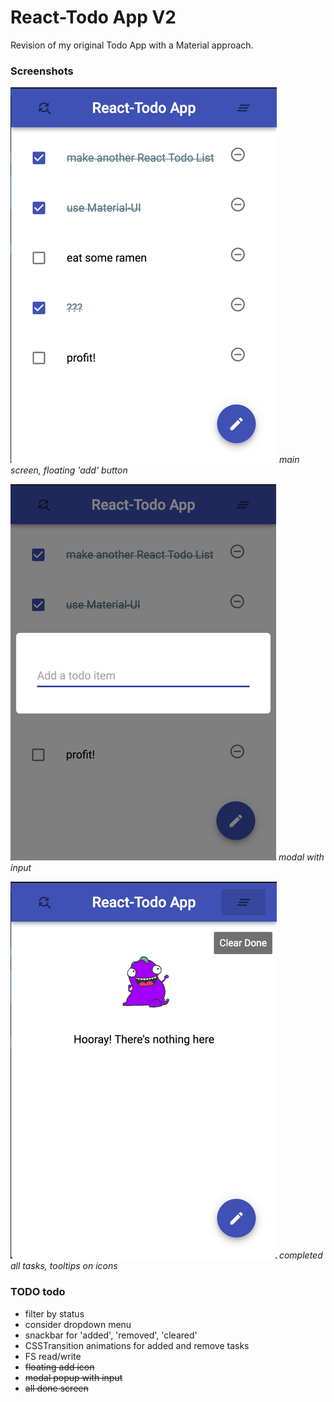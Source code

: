 # React-Todo App V2
Revision of my original Todo App with a Material approach. 

### Screenshots 
![screen1](https://raw.githubusercontent.com/nTamura/react-todo2/master/src/img/1.png)
*main screen, floating 'add' button*

![screen2](https://raw.githubusercontent.com/nTamura/react-todo2/master/src/img/2.png)
*modal with input* 

![screen3](https://raw.githubusercontent.com/nTamura/react-todo2/master/src/img/3.png)
*completed all tasks, tooltips on icons*

### TODO todo
- filter by status 
- consider dropdown menu 
- snackbar for 'added', 'removed', 'cleared'
- CSSTransition animations for added and remove tasks
- FS read/write 
- ~~floating add icon~~
- ~~modal popup with input~~
- ~~all done screen~~